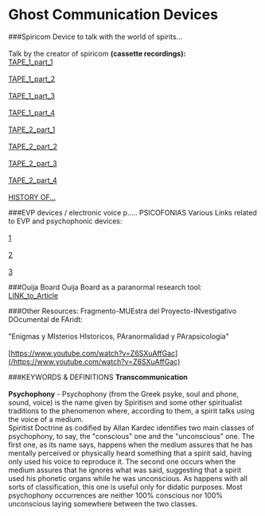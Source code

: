 Ghost Communication Devices
===========================

###Spiricom
Device to talk with the world of spirits...</br>  
Talk by the creator of spiricom __(cassette recordings):__</b>  
[TAPE_1_part_1](/https://www.youtube.com/watch?v=8nVUT2vyX6Q)</br>  
[TAPE_1_part_2](/https://www.youtube.com/watch?v=0WhcmsU8K-U)</br>  
[TAPE_1_part_3](/https://www.youtube.com/watch?v=zoIkZrN-UDw)</br>  
[TAPE_1_part_4](/https://www.youtube.com/watch?v=dmaNoprKXGA)</br>  
[TAPE_2_part_1](/https://www.youtube.com/watch?v=8nVUT2vyX6Q)</br>  
[TAPE_2_part_2](/https://www.youtube.com/watch?v=0WhcmsU8K-U)</br>  
[TAPE_2_part_3](/https://www.youtube.com/watch?v=zoIkZrN-UDw)</br>  
[TAPE_2_part_4](/https://www.youtube.com/watch?v=dmaNoprKXGA)</br>  
[HISTORY OF...](/http://www.mundoparapsicologico.com/transcomunicacion/el-spiricom-la-maquina-para-hablar-con-los-muertos/)</br>  

###EVP devices / electronic voice p..... PSICOFONIAS
Various Links related to EVP and psychophonic devices:</br>  
[1](/http://www.mundoparapsicologico.com/transcomunicacion/el-mas-alla-segun-los-mensajes-psicofonicos/)</br>  
[2](/http://www.mundoparapsicologico.com/transcomunicacion/soportes-psicofonicos/)</br>  
[3](/http://www.mundoparapsicologico.com/transcomunicacion/sistemas-para-la-captacion-de-registros-psicofonicos/)</br>  

###Ouija Board
Ouija Board as a paranormal research tool: </br>
[LINK_to_Article](/http://www.mundoparapsicologico.com/investigaciones/la-ouija-sistema-para-la-investigacion-paranormal/)</br>  

###Other Resources:
Fragmento-MUEstra del Proyecto-INvestigativo DOcumental de FAridt:</br>   
"Enigmas y MIsterios HIstoricos, PAranormalidad y PArapsicologia"</br>  
[https://www.youtube.com/watch?v=Z6SXuAffGac](/https://www.youtube.com/watch?v=Z6SXuAffGac)</br>  

###KEYWORDS & DEFINITIONS
__Transcommunication__</br>  
__Psychophony__ - Psychophony (from the Greek psyke, soul and phone, sound, voice) is the name given by Spiritism and some other spiritualist traditions to the phenomenon where, according to them, a spirit talks using the voice of a medium.</br> Spiritist Doctrine as codified by Allan Kardec identifies two main classes of psychophony, to say, the "conscious" one and the "unconscious" one. The first one, as its name says, happens when the medium assures that he has mentally perceived or physically heard something that a spirit said, having only used his voice to reproduce it. The second one occurs when the medium assures that he ignores what was said, suggesting that a spirit used his phonetic organs while he was unconscious. As happens with all sorts of classification, this one is useful only for didatic purposes. Most psychophony occurrences are neither 100% conscious nor 100% unconscious laying somewhere between the two classes.